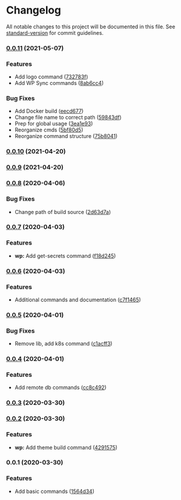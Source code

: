# Changelog

All notable changes to this project will be documented in this file. See [standard-version](https://github.com/conventional-changelog/standard-version) for commit guidelines.

### [0.0.11](https://github.com/AlephSF/nought-dev-scripts/compare/v0.0.10...v0.0.11) (2021-05-07)


### Features

* Add logo command ([732783f](https://github.com/AlephSF/nought-dev-scripts/commit/732783f65e313843a9608ada4237d0a45a2634bb))
* Add WP Sync commands ([8ab6cc4](https://github.com/AlephSF/nought-dev-scripts/commit/8ab6cc43de2d2b07b8c30b46d1247e9a1ba77b32))


### Bug Fixes

* Add Docker build ([eecd677](https://github.com/AlephSF/nought-dev-scripts/commit/eecd677b4aea819d1d3b0c95ad8fd7e03a76778a))
* Change file name to correct path ([59843df](https://github.com/AlephSF/nought-dev-scripts/commit/59843df23c9eb4c5a5f11208fe7213fd56c7d0ee))
* Prep for global usage ([3ea1e93](https://github.com/AlephSF/nought-dev-scripts/commit/3ea1e933e919c49ea3b0bab46965881e32c55c85))
* Reorganize cmds ([5bf80d5](https://github.com/AlephSF/nought-dev-scripts/commit/5bf80d5949f45eb9a432a94442c9f40e29911c58))
* Reorganize command structure ([75b8041](https://github.com/AlephSF/nought-dev-scripts/commit/75b804123b7ef782afb4f889bfc1130c8b4f1d31))

### [0.0.10](https://github.com/AlephSF/nought-dev-scripts/compare/v0.0.9...v0.0.10) (2021-04-20)

### [0.0.9](https://github.com/AlephSF/nought-dev-scripts/compare/v0.0.8...v0.0.9) (2021-04-20)

### [0.0.8](https://github.com/AlephSF/nought-dev-scripts/compare/v0.0.7...v0.0.8) (2020-04-06)


### Bug Fixes

* Change path of build source ([2d63d7a](https://github.com/AlephSF/nought-dev-scripts/commit/2d63d7a0d2dc4d1a7c149f0fe7fc1406a21a210d))

### [0.0.7](https://github.com/AlephSF/nought-dev-scripts/compare/v0.0.6...v0.0.7) (2020-04-03)


### Features

* **wp:** Add get-secrets command ([f18d245](https://github.com/AlephSF/nought-dev-scripts/commit/f18d245ec0261c4130e52059eb3934a006f9cfe5))

### [0.0.6](https://github.com/AlephSF/nought-dev-scripts/compare/v0.0.5...v0.0.6) (2020-04-03)


### Features

* Additional commands and documentation ([c7f1465](https://github.com/AlephSF/nought-dev-scripts/commit/c7f1465370bb8a6d42e480c3f3fe52b7ec152704))

### [0.0.5](https://github.com/AlephSF/nought-dev-scripts/compare/v0.0.4...v0.0.5) (2020-04-01)


### Bug Fixes

* Remove lib, add k8s command ([c1acff3](https://github.com/AlephSF/nought-dev-scripts/commit/c1acff35e17132fa617d4f73a55b5052b394662d))

### [0.0.4](https://github.com/AlephSF/nought-dev-scripts/compare/v0.0.3...v0.0.4) (2020-04-01)


### Features

* Add remote db commands ([cc8c492](https://github.com/AlephSF/nought-dev-scripts/commit/cc8c492ff5f014b92525f031b7e5eaf5518049ef))

### [0.0.3](https://github.com/AlephSF/nought-dev-scripts/compare/v0.0.2...v0.0.3) (2020-03-30)

### [0.0.2](https://github.com/AlephSF/nought-dev-scripts/compare/v0.0.1...v0.0.2) (2020-03-30)


### Features

* **wp:** Add theme build command ([4291575](https://github.com/AlephSF/nought-dev-scripts/commit/42915750bd729b3aba62ef0c1737960a4b6f328b))

### 0.0.1 (2020-03-30)


### Features

* Add basic commands ([1564d34](https://github.com/AlephSF/nought-dev-scripts/commit/1564d34ffa22255fe64f146d8c5b2276abc08d99))
